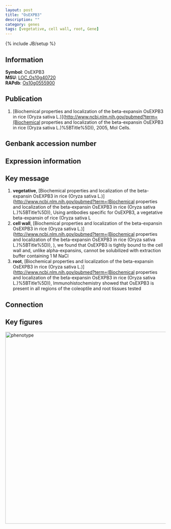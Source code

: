 ```yaml
---
layout: post
title: "OsEXPB3"
description: ""
category: genes
tags: [vegetative, cell wall, root, Gene]
---
```

{% include JB/setup %}

## Information
__Symbol__: OsEXPB3  
__MSU__: [LOC_Os10g40720](http://rice.plantbiology.msu.edu/cgi-bin/ORF_infopage.cgi?orf=LOC_Os10g40720)  
__RAPdb__: [Os10g0555900](http://rapdb.dna.affrc.go.jp/viewer/gbrowse_details/irgsp1?name=Os10g0555900)  

## Publication
1. [Biochemical properties and localization of the beta-expansin OsEXPB3 in rice (Oryza sativa L.)](http://www.ncbi.nlm.nih.gov/pubmed?term=(Biochemical properties and localization of the beta-expansin OsEXPB3 in rice (Oryza sativa L.)%5BTitle%5D)), 2005, Mol Cells.

## Genbank accession number

## Expression information

## Key message
1. __vegetative__, [Biochemical properties and localization of the beta-expansin OsEXPB3 in rice (Oryza sativa L.)](http://www.ncbi.nlm.nih.gov/pubmed?term=(Biochemical properties and localization of the beta-expansin OsEXPB3 in rice (Oryza sativa L.)%5BTitle%5D)),  Using antibodies specific for OsEXPB3, a vegetative beta-expansin of rice (Oryza sativa L
2. __cell wall__, [Biochemical properties and localization of the beta-expansin OsEXPB3 in rice (Oryza sativa L.)](http://www.ncbi.nlm.nih.gov/pubmed?term=(Biochemical properties and localization of the beta-expansin OsEXPB3 in rice (Oryza sativa L.)%5BTitle%5D)), ), we found that OsEXPB3 is tightly bound to the cell wall and, unlike alpha-expansins, cannot be solubilized with extraction buffer containing 1 M NaCl
3. __root__, [Biochemical properties and localization of the beta-expansin OsEXPB3 in rice (Oryza sativa L.)](http://www.ncbi.nlm.nih.gov/pubmed?term=(Biochemical properties and localization of the beta-expansin OsEXPB3 in rice (Oryza sativa L.)%5BTitle%5D)),  Immunohistochemistry showed that OsEXPB3 is present in all regions of the coleoptile and root tissues tested

## Connection

## Key figures
<img src="http://ricencode.github.io/images/OsEXPB3.pheno.png" alt="phenotype"  style="width: 600px;"/>



